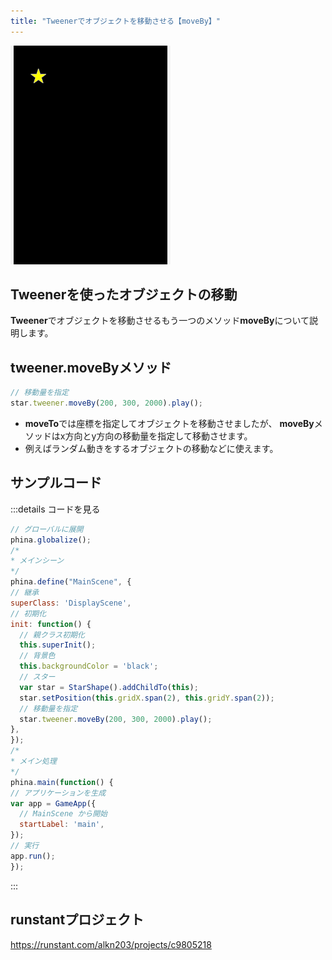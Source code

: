 ```yaml
---
title: "Tweenerでオブジェクトを移動させる【moveBy】"
---
```


![tweener-moveby](/images/tweener-moveby.gif)

## Tweenerを使ったオブジェクトの移動
**Tweener**でオブジェクトを移動させるもう一つのメソッド**moveBy**について説明します。

## tweener.moveByメソッド

```js
// 移動量を指定
star.tweener.moveBy(200, 300, 2000).play();
```

* **moveTo**では座標を指定してオブジェクトを移動させましたが、 **moveBy**メソッドはx方向とy方向の移動量を指定して移動させます。
* 例えばランダム動きをするオブジェクトの移動などに使えます。

## サンプルコード
:::details コードを見る
```js
// グローバルに展開
phina.globalize();
/*
* メインシーン
*/
phina.define("MainScene", {
// 継承
superClass: 'DisplayScene',
// 初期化
init: function() {
  // 親クラス初期化
  this.superInit();
  // 背景色
  this.backgroundColor = 'black';
  // スター
  var star = StarShape().addChildTo(this);
  star.setPosition(this.gridX.span(2), this.gridY.span(2));
  // 移動量を指定
  star.tweener.moveBy(200, 300, 2000).play();
},
});
/*
* メイン処理
*/
phina.main(function() {
// アプリケーションを生成
var app = GameApp({
  // MainScene から開始
  startLabel: 'main',
});
// 実行
app.run();
});
```
:::

## runstantプロジェクト
https://runstant.com/alkn203/projects/c9805218